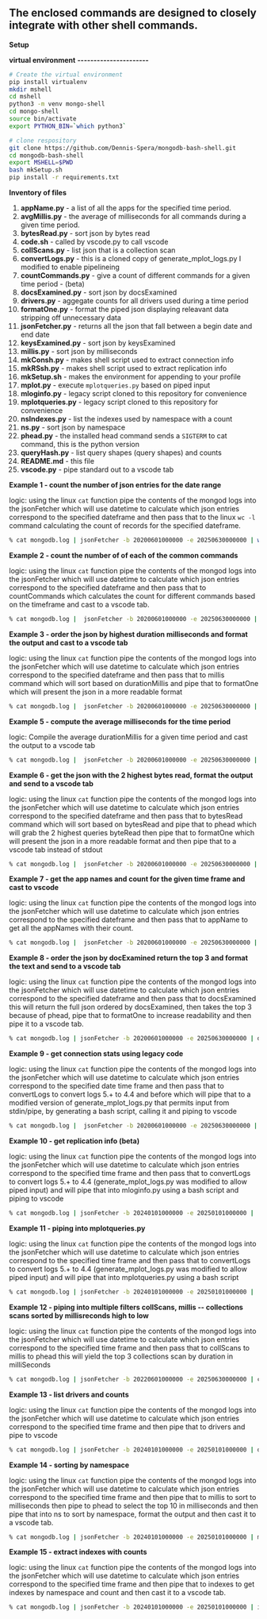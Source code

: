 ## The enclosed commands are designed to closely integrate with other shell commands. 

**Setup**

**virtual environment**
**----------------------**


```bash
# Create the virtual environment
pip install virtualenv
mkdir mshell
cd mshell
python3 -m venv mongo-shell
cd mongo-shell
source bin/activate
export PYTHON_BIN=`which python3`
```

```bash
# clone respository
git clone https://github.com/Dennis-Spera/mongodb-bash-shell.git
cd mongodb-bash-shell
export MSHELL=$PWD
bash mkSetup.sh
pip install -r requirements.txt
```

**Inventory of files**

 1. **appName.py** - a list of all the apps for the specified time period.
 2. **avgMillis.py** - the average of milliseconds for all commands during a given time period.
 3. **bytesRead.py** - sort json by bytes read
 4. **code.sh** - called by vscode.py to call vscode
 5. **collScans.py** - list json that is a collection scan
 6. **convertLogs.py** - this is a cloned copy of generate_mplot_logs.py I modified to enable pipelineing
 7. **countCommands.py** - give a count of different commands for a given time period - (beta)
 8. **docsExamined.py** - sort json by docsExamined
 9. **drivers.py** - aggegate counts for all drivers used during a time period
10. **formatOne.py** - format the piped json displaying releavant data stripping off unnecessary data 
11. **jsonFetcher.py** - returns all the json that fall between a begin date and end date
12. **keysExamined.py** - sort json by keysExamined
14. **millis.py** - sort json by milliseconds
15. **mkConsh.py** - makes shell script used to extract connection info
16. **mkRSsh.py** - makes shell script used to extract replication info
17. **mkSetup.sh** - makes the environment for appending to your profile
18. **mplot.py** - execute `mplotqueries.py` based on piped input
19. **mloginfo.py** - legacy script cloned to this repository for convenience
20. **mplotqueries.py** - legacy script cloned to this repository for convenience
21. **nsIndexes.py** - list the indexes used by namespace with a count
22. **ns.py** - sort json by namespace
23. **phead.py** - the installed head command sends a `SIGTERM` to cat command, this is the python version
24. **queryHash.py** - list query shapes (query shapes) and counts
25. **README.md** - this file
26. **vscode.py** - pipe standard out to a vscode tab



**Example 1 - count the number of json entries for the date range**

logic: using the linux `cat` function pipe the contents of the mongod logs into the jsonFetcher which will use datetime
 to calculate which json entries correspond to the specified dateframe and then pass that to the linux `wc -l` command
 calculating the count of records for the specified dateframe.

```bash
% cat mongodb.log | jsonFetcher -b 20200601000000 -e 20250630000000 | wc -l

```
**Example 2 - count the number of of each of the common commands**

logic: using the linux `cat` function pipe the contents of the mongod logs into the jsonFetcher which will use datetime
 to calculate which json entries correspond to the specified dateframe and then pass that to countCommands which calculates
 the count for different commands based on the timeframe and cast to a vscode tab.

```bash
% cat mongodb.log |  jsonFetcher -b 20200601000000 -e 20250630000000 | countCommands | vscode

```

**Example 3 - order the json by highest duration milliseconds and format the output and cast to a vscode tab**

logic: using the linux `cat` function pipe the contents of the mongod logs into the jsonFetcher which will use datetime
 to calculate which json entries correspond to the specified dateframe and then pass that to millis command which will
 sort based on durationMillis and pipe that to formatOne which will present the json in a more readable format

```bash
% cat mongodb.log |  jsonFetcher -b 20200601000000 -e 20250630000000 | millis | formatOne | vscode

```

**Example 5 - compute the average milliseconds for the time period**

logic: Compile the average durationMillis for a given  time period and cast the output to a vscode tab

```bash
% cat mongodb.log |  jsonFetcher -b 20200601000000 -e 20250630000000 | avgMillis | vscode

```

**Example 6 - get the json with the 2 highest bytes read, format the output and send to a vscode tab**

logic: using the linux `cat` function pipe the contents of the mongod logs into the jsonFetcher which will use datetime
 to calculate which json entries correspond to the specified dateframe and then pass that to bytesRead command which will
 sort based on bytesRead and pipe that to phead which will grab the 2 highest queries byteRead then pipe that to formatOne 
 which will present the json in a more readable format and then pipe that to a vscode tab instead of stdout

```bash
% cat mongodb.log |  jsonFetcher -b 20200601000000 -e 20250630000000 | bytesRead | phead -r 2 | formatOne | vscode

```

**Example 7 - get the app names and count for the given time frame and cast to vscode**

logic: using the linux `cat` function pipe the contents of the mongod logs into the jsonFetcher which will use datetime
 to calculate which json entries correspond to the specified dateframe and then pass that to appName to get all the appNames
 with their count.

```bash
% cat mongodb.log |  jsonFetcher -b 20200601000000 -e 20250630000000 | appName | vscode

```

**Example 8 - order the json by docExamined return the top 3 and format the text and send to a vscode tab**

logic: using the linux `cat` function pipe the contents of the mongod logs into the jsonFetcher which will use datetime
 to calculate which json entries correspond to the specified dateframe and then pass that to docsExamined this will return
 the full json ordered by docsExamined, then takes the top 3 because of phead, pipe that to formatOne to increase readability
 and then pipe it to a vscode tab.
 
```bash
% cat mongodb.log | jsonFetcher -b 20200601000000 -e 20250630000000 | docsExamined | phead -r 3 | formatOne | vscode

```

**Example 9 - get connection stats using legacy code**

logic: using the linux `cat` function pipe the contents of the mongod logs into the jsonFetcher which will use datetime
 to calculate which json entries correspond to the specified date time frame and then pass that to convertLogs to convert
 logs 5.+ to 4.4 and before which will pipe that to a modified version of generate_mplot_logs.py that permits input from 
 stdin/pipe, by generating a bash script, calling it and piping to vscode

```bash
% cat mongodb.log |  jsonFetcher -b 20200601000000 -e 20250630000000 | convertLogs | mkConsh; bash connStats.sh | vscode

```

**Example 10 - get replication info (beta)**

logic: using the linux `cat` function pipe the contents of the mongod logs into the jsonFetcher which will use datetime
 to calculate which json entries correspond to the specified time frame and then pass that to convertLogs to convert
 logs 5.+ to 4.4 (generate_mplot_logs.py was modified to allow piped input) and will pipe that into mloginfo.py using a bash script and piping to vscode

```bash
% cat mongodb.log | jsonFetcher -b 20240101000000 -e 20250101000000 |  convertLogs | mkRSsh; bash rsInfo.sh | vscode

```

**Example 11 - piping into mplotqueries.py**

logic: using the linux `cat` function pipe the contents of the mongod logs into the jsonFetcher which will use datetime
 to calculate which json entries correspond to the specified time frame and then pass that to convertLogs to convert
 logs 5.+ to 4.4 (generate_mplot_logs.py was modified to allow piped input) and will pipe that into mplotqueries.py using a bash script

```bash
% cat mongodb.log | jsonFetcher -b 20240101000000 -e 20250101000000 |  convertLogs | mplot
```

**Example 12 - piping into multiple filters collScans, millis -- collections scans sorted by millisreconds high to low**

logic: using the linux `cat` function pipe the contents of the mongod logs into the jsonFetcher which will use datetime
 to calculate which json entries correspond to the specified time frame and then pass that to collScans to millis to phead 
 this will yield the top 3 collections scan by duration in milliSeconds

```bash
% cat mongodb.log | jsonFetcher -b 20220601000000 -e 20250630000000 | collScans | millis | phead -r 3 | formatOne | vscode

```
**Example 13 - list drivers and counts**

logic: using the linux `cat` function pipe the contents of the mongod logs into the jsonFetcher which will use datetime
 to calculate which json entries correspond to the specified time frame and then pipe that to drivers and pipe to vscode

```bash
% cat mongodb.log | jsonFetcher -b 20240101000000 -e 20250101000000 | drivers | vscode

```

**Example 14 - sorting by namespace**

logic: using the linux `cat` function pipe the contents of the mongod logs into the jsonFetcher which will use datetime
 to calculate which json entries correspond to the specified time frame and then pipe that to millis to sort to milliseconds
 then pipe to phead to select the top 10 in milliseconds and then pipe that into ns to sort by namespace, format the output
 and then cast it to a vscode tab.

```bash
% cat mongodb.log | jsonFetcher -b 20240101000000 -e 20250101000000 | millis | phead -r 10 | ns | formatOne | vscode
```

**Example 15 - extract indexes with counts**

logic: using the linux `cat` function pipe the contents of the mongod logs into the jsonFetcher which will use datetime
 to calculate which json entries correspond to the specified time frame and then pipe that to indexes to get indexes by 
 namespace and count and then cast it to a vscode tab.

```bash
% cat mongodb.log | jsonFetcher -b 20240101000000 -e 20250101000000 | indexes | vscode

```
